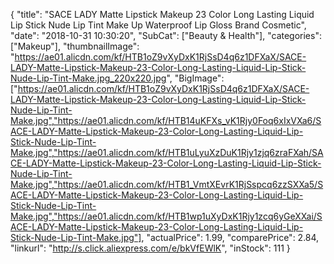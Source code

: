 {
	"title": "SACE LADY Matte Lipstick Makeup 23 Color Long Lasting Liquid Lip Stick Nude Lip Tint Make Up Waterproof Lip Gloss Brand Cosmetic",
	"date": "2018-10-31 10:30:20",
	"SubCat": ["Beauty & Health"],
	"categories": ["Makeup"],
	"thumbnailImage": "https://ae01.alicdn.com/kf/HTB1oZ9vXyDxK1RjSsD4q6z1DFXaX/SACE-LADY-Matte-Lipstick-Makeup-23-Color-Long-Lasting-Liquid-Lip-Stick-Nude-Lip-Tint-Make.jpg_220x220.jpg",
	"BigImage": ["https://ae01.alicdn.com/kf/HTB1oZ9vXyDxK1RjSsD4q6z1DFXaX/SACE-LADY-Matte-Lipstick-Makeup-23-Color-Long-Lasting-Liquid-Lip-Stick-Nude-Lip-Tint-Make.jpg","https://ae01.alicdn.com/kf/HTB14uKFXs_vK1Rjy0Foq6xIxVXa6/SACE-LADY-Matte-Lipstick-Makeup-23-Color-Long-Lasting-Liquid-Lip-Stick-Nude-Lip-Tint-Make.jpg","https://ae01.alicdn.com/kf/HTB1uLyuXzDuK1Rjy1zjq6zraFXah/SACE-LADY-Matte-Lipstick-Makeup-23-Color-Long-Lasting-Liquid-Lip-Stick-Nude-Lip-Tint-Make.jpg","https://ae01.alicdn.com/kf/HTB1_VmtXEvrK1RjSspcq6zzSXXa5/SACE-LADY-Matte-Lipstick-Makeup-23-Color-Long-Lasting-Liquid-Lip-Stick-Nude-Lip-Tint-Make.jpg","https://ae01.alicdn.com/kf/HTB1wp1uXyDxK1Rjy1zcq6yGeXXai/SACE-LADY-Matte-Lipstick-Makeup-23-Color-Long-Lasting-Liquid-Lip-Stick-Nude-Lip-Tint-Make.jpg"],
	"actualPrice": 1.99,
	"comparePrice": 2.84,
	"linkurl": "http://s.click.aliexpress.com/e/bkVfEWlK",
	"inStock": 111
}
